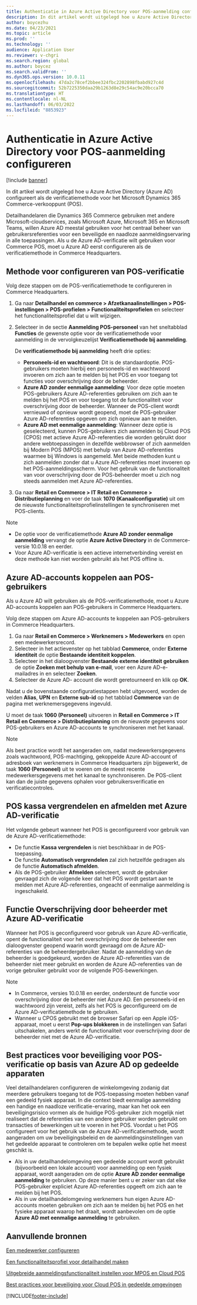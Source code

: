 ```yaml
---
title: Authenticatie in Azure Active Directory voor POS-aanmelding configureren
description: In dit artikel wordt uitgelegd hoe u Azure Active Directory configureert als de verificatiemethode voor het Microsoft Dynamics 365 Commerce-verkooppunt.
author: boycezhu
ms.date: 04/23/2021
ms.topic: article
ms.prod: ''
ms.technology: ''
audience: Application User
ms.reviewer: v-chgri
ms.search.region: global
ms.author: boycez
ms.search.validFrom: ''
ms.dyn365.ops.version: 10.0.11
ms.openlocfilehash: 47da2c78cef2bbee324fbc2202898fbabd927c4d
ms.sourcegitcommit: 52b7225350daa29b1263d8e29c54ac9e20bcca70
ms.translationtype: HT
ms.contentlocale: nl-NL
ms.lasthandoff: 06/03/2022
ms.locfileid: "8853923"
---
```

# <a name="configure-azure-active-directory-authentication-for-pos-sign-in"></a>Authenticatie in Azure Active Directory voor POS-aanmelding configureren

[!include [banner](includes/banner.md)]

In dit artikel wordt uitgelegd hoe u Azure Active Directory (Azure AD) configureert als de verificatiemethode voor het Microsoft Dynamics 365 Commerce-verkooppunt (POS).

Detailhandelaren die Dynamics 365 Commerce gebruiken met andere Microsoft-cloudservices, zoals Microsoft Azure, Microsoft 365 en Microsoft Teams, willen Azure AD meestal gebruiken voor het centraal beheer van gebruikersreferenties voor een beveiligde en naadloze aanmeldingservaring in alle toepassingen. Als u de Azure AD-verificatie wilt gebruiken voor Commerce POS, moet u Azure AD eerst configureren als de verificatiemethode in Commerce Headquarters.

## <a name="configure-pos-authentication-method"></a>Methode voor configureren van POS-verificatie

Volg deze stappen om de POS-verificatiemethode te configureren in Commerce Headquarters.
    
1. Ga naar **Detailhandel en commerce \> Afzetkanaalinstellingen \> POS-instellingen \> POS-profielen \> Functionaliteitsprofielen** en selecteer het functionaliteitsprofiel dat u wilt wijzigen.
1. Selecteer in de sectie **Aanmelding POS-personeel** van het sneltabblad **Functies** de gewenste optie voor de verificatiemethode voor aanmelding in de vervolgkeuzelijst **Verificatiemethode bij aanmelding**.

    De **verificatiemethode bij aanmelding** heeft drie opties:
    
    - **Personeels-id en wachtwoord**: Dit is de standaardoptie. POS-gebruikers moeten hierbij een personeels-id en wachtwoord invoeren om zich aan te melden bij het POS en voor toegang tot functies voor overschrijving door de beheerder.
    - **Azure AD zonder eenmalige aanmelding**: Voor deze optie moeten POS-gebruikers Azure AD-referenties gebruiken om zich aan te melden bij het POS en voor toegang tot de functionaliteit voor overschrijving door de beheerder. Wanneer de POS-client wordt vernieuwd of opnieuw wordt geopend, moet de POS-gebruiker Azure AD-referenties opgeven om zich opnieuw aan te melden.
    - **Azure AD met eenmalige aanmelding**: Wanneer deze optie is geselecteerd, kunnen POS-gebruikers zich aanmelden bij Cloud POS (CPOS) met actieve Azure AD-referenties die worden gebruikt door andere webtoepassingen in dezelfde webbrowser of zich aanmelden bij Modern POS (MPOS) met behulp van Azure AD-referenties waarmee bij Windows is aangemeld. Met beide methoden kunt u zich aanmelden zonder dat u Azure AD-referenties moet invoeren op het POS-aanmeldingsscherm. Voor het gebruik van de functionaliteit van voor overschrijving door de POS-beheerder moet u zich nog steeds aanmelden met Azure AD-referenties.

1. Ga naar **Retail en Commerce > IT Retail en Commerce > Distributieplanning** en voer de taak **1070 (Kanaalconfiguratie)** uit om de nieuwste functionaliteitsprofielinstellingen te synchroniseren met POS-clients.

> [!NOTE]
> - De optie voor de verificatiemethode **Azure AD zonder eenmalige aanmelding** vervangt de optie **Azure Active Directory** in de Commerce-versie 10.0.18 en eerder.
> - Voor Azure AD-verificatie is een actieve internetverbinding vereist en deze methode kan niet worden gebruikt als het POS offline is.

## <a name="associate-azure-ad-accounts-with-pos-users"></a>Azure AD-accounts koppelen aan POS-gebruikers

Als u Azure AD wilt gebruiken als de POS-verificatiemethode, moet u Azure AD-accounts koppelen aan POS-gebruikers in Commerce Headquarters. 

Volg deze stappen om Azure AD-accounts te koppelen aan POS-gebruikers in Commerce Headquarters.
    
1. Ga naar **Retail en Commerce > Werknemers > Medewerkers** en open een medewerkersrecord.
1. Selecteer in het actievenster op het tabblad **Commerce**, onder **Externe identiteit** de optie **Bestaande identiteit koppelen**. 
1. Selecteer in het dialoogvenster **Bestaande externe identiteit gebruiken** de optie **Zoeken met behulp van e-mail**, voer een Azure AD-e-mailadres in en selecteer **Zoeken**.
1. Selecteer de Azure AD- account die wordt geretourneerd en klik op **OK**.

Nadat u de bovenstaande configuratiestappen hebt uitgevoerd, worden de velden **Alias**, **UPN** en **Externe sub-id** op het tabblad **Commerce** van de pagina met werknemersgegevens ingevuld.

U moet de taak **1060 (Personeel)** uitvoeren in **Retail en Commerce > IT Retail en Commerce > Distributieplanning** om de nieuwste gegevens voor POS-gebruikers en Azure AD-accounts te synchroniseren met het kanaal.

> [!NOTE]
> Als best practice wordt het aangeraden om, nadat medewerkersgegevens zoals wachtwoord, POS-machtiging, gekoppelde Azure AD-account of adresboek van werknemers in Commerce Headquarters zijn bijgewerkt, de taak **1060 (Personeel)** uit te voeren om de meest recente medewerkersgegevens met het kanaal te synchroniseren. De POS-client kan dan de juiste gegevens ophalen voor gebruikersverificatie en verificatiecontroles.

## <a name="pos-lock-register-and-sign-out-with-azure-ad-authentication"></a>POS kassa vergrendelen en afmelden met Azure AD-verificatie

Het volgende gebeurt wanneer het POS is geconfigureerd voor gebruik van de Azure AD-verificatiemethode:

- De functie **Kassa vergrendelen** is niet beschikbaar in de POS-toepassing. 
- De functie **Automatisch vergrendelen** zal zich hetzelfde gedragen als de functie **Automatisch afmelden**.
- Als de POS-gebruiker **Afmelden** selecteert, wordt de gebruiker gevraagd zich de volgende keer dat het POS wordt gestart aan te melden met Azure AD-referenties, ongeacht of eenmalige aanmelding is ingeschakeld.

## <a name="manager-override-functionality-with-azure-ad-authentication"></a>Functie Overschrijving door beheerder met Azure AD-verificatie

Wanneer het POS is geconfigureerd voor gebruik van Azure AD-verificatie, opent de functionaliteit voor het overschrijving door de beheerder een dialoogvenster geopend waarin wordt gevraagd om de Azure AD-referenties van de beheerdergebruiker. Nadat de aanmelding van de beheerder is goedgekeurd, worden de Azure AD-referenties van de beheerder niet meer gebruikt en worden de Azure AD-referenties van de vorige gebruiker gebruikt voor de volgende POS-bewerkingen.

> [!NOTE]
> - In Commerce, versies 10.0.18 en eerder, ondersteunt de functie voor overschrijving door de beheerder niet Azure AD. Een personeels-id en wachtwoord zijn vereist, zelfs als het POS is geconfigureerd om de Azure AD-verificatiemethode te gebruiken.
> - Wanneer u CPOS gebruikt met de browser Safari op een Apple iOS-apparaat, moet u eerst **Pop-ups blokkeren** in de instellingen van Safari uitschakelen, anders werkt de functionaliteit voor overschrijving door de beheerder niet met de Azure AD-verificatie. 

## <a name="security-best-practices-for-azure-ad-based-pos-authentication-on-shared-devices"></a>Best practices voor beveiliging voor POS-verificatie op basis van Azure AD op gedeelde apparaten

Veel detailhandelaren configureren de winkelomgeving zodanig dat meerdere gebruikers toegang tot de POS-toepassing moeten hebben vanaf een gedeeld fysiek apparaat. In die context biedt eenmalige aanmelding een handige en naadloze verificatie-ervaring, maar kan het ook een beveiligingsrisico vormen als de huidige POS-gebruiker zich mogelijk niet realiseert dat de referenties van een andere gebruiker worden gebruikt om transacties of bewerkingen uit te voeren in het POS. Voordat u het POS configureert voor het gebruik van de Azure AD-verificatiemethode, wordt aangeraden om uw beveiligingsbeleid en de aanmeldingsinstellingen van het gedeelde apparaat te controleren om te bepalen welke optie het meest geschikt is.

- Als in uw detailhandelomgeving een gedeelde account wordt gebruikt (bijvoorbeeld een lokale account) voor aanmelding op een fysiek apparaat, wordt aangeraden om de optie **Azure AD zonder eenmalige aanmelding** te gebruiken. Op deze manier bent u er zeker van dat elke POS-gebruiker expliciet Azure AD-referenties opgeeft om zich aan te melden bij het POS.
- Als in uw detailhandelomgeving werknemers hun eigen Azure AD-accounts moeten gebruiken om zich aan te melden bij het POS en het fysieke apparaat waarop het draait, wordt aanbevolen om de optie **Azure AD met eenmalige aanmelding** te gebruiken.

## <a name="additional-resources"></a>Aanvullende bronnen

[ Een medewerker configureren](tasks/worker.md)

[Een functionaliteitsprofiel voor detailhandel maken](retail-functionality-profile.md)


[Uitgebreide aanmeldingsfunctionaliteit instellen voor MPOS en Cloud POS](extended-logon.md)

[Best practices voor beveiliging voor Cloud POS in gedeelde omgevingen](dev-itpro/secure-retail-cloud-pos.md)



[!INCLUDE[footer-include](../includes/footer-banner.md)]
